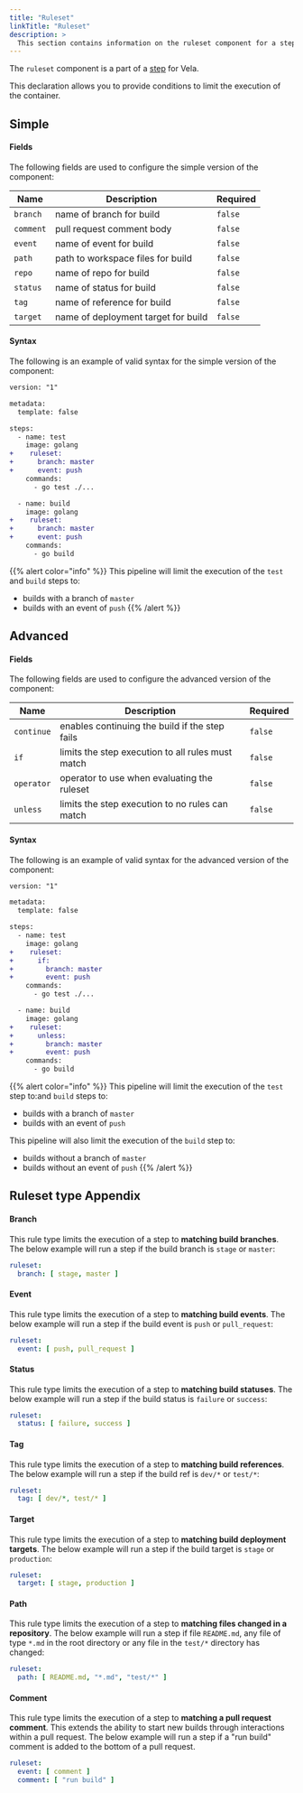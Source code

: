 ```yaml
---
title: "Ruleset"
linkTitle: "Ruleset"
description: >
  This section contains information on the ruleset component for a step.
---
```


The `ruleset` component is a part of a [step](/docs/concepts/pipeline/steps/) for Vela.

This declaration allows you to provide conditions to limit the execution of the container.

## Simple

#### Fields

The following fields are used to configure the simple version of the component:

| Name      | Description                         | Required |
| --------- | ----------------------------------- | -------- |
| `branch`  | name of branch for build            | `false`  |
| `comment` | pull request comment body           | `false`  |
| `event`   | name of event for build             | `false`  |
| `path`    | path to workspace files for build   | `false`  |
| `repo`    | name of repo for build              | `false`  |
| `status`  | name of status for build            | `false`  |
| `tag`     | name of reference for build         | `false`  |
| `target`  | name of deployment target for build | `false`  |

#### Syntax

The following is an example of valid syntax for the simple version of the component:

```diff
version: "1"

metadata:
  template: false

steps:
  - name: test
    image: golang
+    ruleset:
+      branch: master
+      event: push
    commands:
      - go test ./...

  - name: build
    image: golang
+    ruleset:
+      branch: master
+      event: push
    commands:
      - go build
```

{{% alert color="info" %}}
This pipeline will limit the execution of the `test` and `build` steps to:

- builds with a branch of `master`
- builds with an event of `push`
  {{% /alert %}}

## Advanced

#### Fields

The following fields are used to configure the advanced version of the component:

| Name       | Description                                       | Required |
| ---------- | ------------------------------------------------- | -------- |
| `continue` | enables continuing the build if the step fails    | `false`  |
| `if`       | limits the step execution to all rules must match | `false`  |
| `operator` | operator to use when evaluating the ruleset       | `false`  |
| `unless`   | limits the step execution to no rules can match   | `false`  |

#### Syntax

The following is an example of valid syntax for the advanced version of the component:

```diff
version: "1"

metadata:
  template: false

steps:
  - name: test
    image: golang
+    ruleset:
+      if:
+        branch: master
+        event: push
    commands:
      - go test ./...

  - name: build
    image: golang
+    ruleset:
+      unless:
+        branch: master
+        event: push
    commands:
      - go build
```

{{% alert color="info" %}}
This pipeline will limit the execution of the `test` step to:and `build` steps to:

- builds with a branch of `master`
- builds with an event of `push`

This pipeline will also limit the execution of the `build` step to:

- builds without a branch of `master`
- builds without an event of `push`
  {{% /alert %}}

## Ruleset type Appendix  

#### Branch

This rule type limits the execution of a step to **matching build branches**. The below example will run a step if the build branch is `stage` or `master`:

```yaml
ruleset:
  branch: [ stage, master ]
```

#### Event

This rule type limits the execution of a step to **matching build events**. The below example will run a step if the build event is `push` or `pull_request`:

```yaml
ruleset:
  event: [ push, pull_request ]
```

#### Status

This rule type limits the execution of a step to **matching build statuses**. The below example will run a step if the build status is `failure` or `success`:

```yaml
ruleset:
  status: [ failure, success ]
```

#### Tag

This rule type limits the execution of a step to **matching build references**. The below example will run a step if the build ref is `dev/*` or `test/*`:

```yaml
ruleset:
  tag: [ dev/*, test/* ]
```

#### Target

This rule type limits the execution of a step to **matching build deployment targets**. The below example will run a step if the build target is `stage` or `production`:

```yaml
ruleset:
  target: [ stage, production ]
```

#### Path

This rule type limits the execution of a step to **matching files changed in a repository**. The below example will run a step if file `README.md`, any file of type `*.md` in the root directory or any file in the `test/*` directory has changed:

```yaml
ruleset:
  path: [ README.md, "*.md", "test/*" ]
```

#### Comment

This rule type limits the execution of a step to **matching a pull request comment**. This extends the ability to start new builds through interactions within a pull request. The below example will run a step if a "run build" comment is added to the bottom of a pull request.

```yaml
ruleset:
  event: [ comment ]
  comment: [ "run build" ]
```